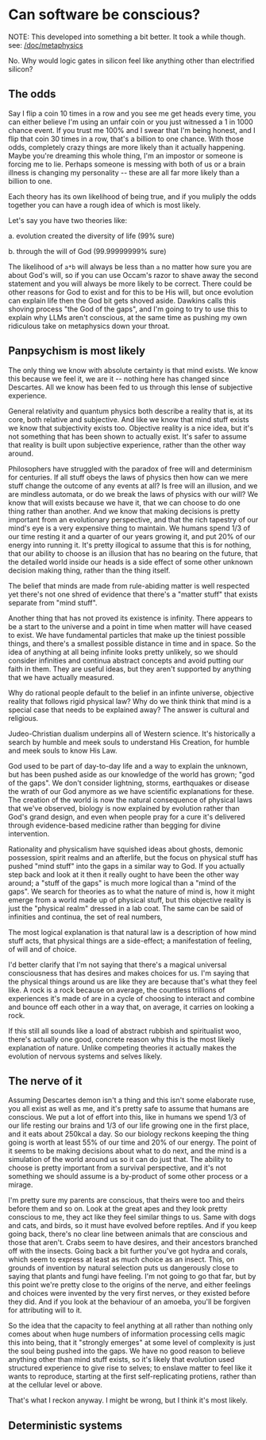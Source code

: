Can software be conscious?
================================================================================

NOTE: This developed into something a bit better. It took a while though.
  see: [/doc/metaphysics](/doc/metaphysics)


No. Why would logic gates in silicon feel like anything other than electrified
silicon?

The odds
--------------------------------------------------------------------------------

Say I flip a coin 10 times in a row and you see me get heads every time, you can
either believe I'm using an unfair coin or you just witnessed a 1 in 1000 chance
event. If you trust me 100% and I swear that I'm being honest, and I flip that
coin 30 times in a row, that's a billion to one chance. With those odds,
completely crazy things are more likely than it actually happening. Maybe you're
dreaming this whole thing, I'm an impostor or someone is forcing me to lie.
Perhaps someone is messing with both of us or a brain illness is changing my
personality -- these are all far more likely than a billion to one.

Each theory has its own likelihood of being true, and if you muliply the odds
together you can have a rough idea of which is most likely.

Let's say you have two theories like:

a. evolution created the diversity of life (99% sure)

b. through the will of God (99.99999999% sure)

The likelihood of `a*b` will always be less than `a` no matter how sure you are
about God's will, so if you can use Occam's razor to shave away the second
statement and you will always be more likely to be correct. There could be other
reasons for God to exist and for this to be His will, but once evolution can
explain life then the God bit gets shoved aside. Dawkins calls this shoving
process "the God of the gaps", and I'm going to try to use this to explain why
LLMs aren't conscious, at the same time as pushing my own ridiculous take on
metaphysics down your throat.

Panpsychism is most likely
--------------------------------------------------------------------------------

The only thing we know with absolute certainty is that mind exists. We know this
because we feel it, we are it -- nothing here has changed since Descartes. All
we know has been fed to us through this lense of subjective experience.

General relativity and quantum physics both describe a reality that is, at its
core, both relative and subjective. And like we know that mind stuff exists we
know that subjectivity exists too. Objective reality is a nice idea, but it's
not something that has been shown to actually exist. It's safer to assume that
reality is built upon subjective experience, rather than the other way around.

Philosophers have struggled with the paradox of free will and determinism
for centuries. If all stuff obeys the laws of physics then how can we mere
stuff change the outcome of any events at all? Is free will an illusion, and
we are mindless automata, or do we break the laws of physics with our will? We
know that will exists because we have it, that we can choose to do one thing
rather than another. And we know that making decisions is pretty important from
an evolutionary perspective, and that the rich tapestry of our mind's eye is a
very expensive thing to maintain. We humans spend 1/3 of our time resting it
and a quarter of our years growing it, and put 20% of our energy into running
it. It's pretty illogical to assume that this is for nothing, that our ability
to choose is an illusion that has no bearing on the future, that the detailed
world inside our heads is a side effect of some other unknown decision making
thing, rather than the thing itself.

The belief that minds are made from rule-abiding matter is well
respected yet there's not one shred of evidence that there's a "matter stuff"
that exists separate from "mind stuff".

Another thing that has not proved its existence is infinity. There appears to be
a start to the universe and a point in time when matter will have ceased to exist.
We have fundamental particles that make up the tiniest possible things, and 
there's a smallest possible distance in time and in space. So the idea of
anything at all being infinite looks pretty unlikely, so we should consider
infinities and continua abstract concepts and avoid putting our faith in them.
They are useful ideas, but they aren't supported by anything that we have
actually measured.

Why do rational people default to the belief in an infinte universe, objective
reality that follows rigid physical law? Why do we think think that mind is a
special case that needs to be explained away? The answer is cultural and
religious.

Judeo-Christian dualism underpins all of Western science. It's historically a
search by humble and meek souls to understand His Creation, for humble and
meek souls to know His Law.

God used to be part of day-to-day life and a way to explain the unknown, but
has been pushed aside as our knowledge of the world has grown; "god of the
gaps". We don't consider lightning, storms, earthquakes or disease the
wrath of our God anymore as we have scientific explanations for these. The
creation of the world is now the natural consequence of physical laws that we've
observed, biology is now explained by evolution rather than God's grand design,
and even when people pray for a cure it's delivered through evidence-based
medicine rather than begging for divine intervention.

Rationality and physicalism have squished ideas about ghosts, demonic
possession, spirit realms and an afterlife, but the focus on physical stuff has
pushed "mind stuff" into the gaps in a similar way to God. If you actually step
back and look at it then it really ought to have been the other way around; a
"stuff of the gaps" is much more logical than a "mind of the gaps". We search
for theories as to what the nature of mind is, how it might emerge from a world
made up of physical stuff, but this objective reality is just the "physical
realm" dressed in a lab coat. The same can be said of infinities and continua,
the set of real numbers, 

The most logical explanation is that natural law is a description of how mind
stuff acts, that physical things are a side-effect; a manifestation of feeling,
of will and of choice.

I'd better clarify that I'm not saying that there's a magical universal
consciousness that has desires and makes choices for us. I'm saying that the
physical things around us are like they are because that's what they feel like.
A rock is a rock because on average, the countless trillions of experiences it's
made of are in a cycle of choosing to interact and combine and bounce off each
other in a way that, on average, it carries on looking a rock.

If this still all sounds like a load of abstract rubbish and spiritualist woo,
there's actually one good, concrete reason why this is the most likely
explanation of nature. Unlike competing theories it actually makes the evolution
of nervous systems and selves likely.

The nerve of it
--------------------------------------------------------------------------------

Assuming Descartes demon isn't a thing and this isn't some elaborate ruse, you
all exist as well as me, and it's pretty safe to assume that humans are
conscious. We put a lot of effort into this, like in humans we spend 1/3 of our
life resting our brains and 1/3 of our life growing one in the first place, and
it eats about 250kcal a day. So our biology reckons keeping the thing going is
worth at least 55% of our time and 20% of our energy. The point of it seems
to be making decisions about what to do next, and the mind is a simulation of
the world around us so it can do just that. The ability to choose is pretty
important from a survival perspective, and it's not something we should assume
is a by-product of some other process or a mirage. 

I'm pretty sure my parents are conscious, that theirs were too and theirs
before them and so on. Look at the great apes and they look pretty conscious to
me, they act like they feel similar things to us. Same with dogs and cats, and
birds, so it must have evolved before reptiles. And if you keep going back,
there's no clear line between animals that are conscious and those that aren't.
Crabs seem to have desires, and their ancestors branched off with the insects.
Going back a bit further you've got hydra and corals, which seem to express
at least as much choice as an insect. This, on grounds of invention by natural
selection puts us dangerously close to saying that plants and fungi have
feeling. I'm not going to go that far, but by this point we're pretty close to
the origins of the nerve, and either feelings and choices were invented by the
very first nerves, or they existed before they did. And if you look at the
behaviour of an amoeba, you'll be forgiven for attributing will to it.

So the idea that the capacity to feel anything at all rather than nothing only
comes about when huge numbers of information processing cells magic this into
being, that it "strongly emerges" at some level of complexity is just the soul
being pushed into the gaps. We have no good reason to believe anything other
than mind stuff exists, so it's likely that evolution used structured
experience to give rise to selves; to enslave matter to feel like it wants to
reproduce, starting at the first self-replicating protiens, rather than at the
cellular level or above.

That's what I reckon anyway. I might be wrong, but I think it's most likely.

Deterministic systems
---------------------


